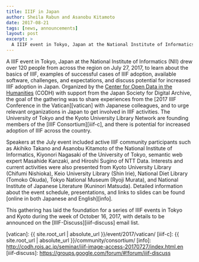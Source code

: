 ```yaml
---
title: IIIF in Japan
author: Sheila Rabun and Asanobu Kitamoto
date: 2017-08-21
tags: [news, announcements]
layout: post
excerpt: >
  A IIIF event in Tokyo, Japan at the National Institute of Informatics (NII) drew over 120 people from across the region on July 27, 2017, to learn about the basics of IIIF, examples of successful cases of IIIF adoption, available software, challenges, and expectations, and discuss potential for increased IIIF adoption in Japan.
---
```


A IIIF event in Tokyo, Japan at the National Institute of Informatics (NII) drew over 120 people from across the region on July 27, 2017, to learn about the basics of IIIF, examples of successful cases of IIIF adoption, available software, challenges, and expectations, and discuss potential for increased IIIF adoption in Japan. Organized by the [Center for Open Data in the Humanities][codh] (CODH) with support from the Japan Society for Digital Archive, the goal of the gathering was to share experiences from the [2017 IIIF Conference in the Vatican][vatican] with Japanese colleagues, and to urge relevant organizations in Japan to get involved in IIIF activities. The University of Tokyo and the Kyoto University Library Network are founding members of the [IIIF Consortium][iiif-c], and there is potential for increased adoption of IIIF across the country.

Speakers at the July event included active IIIF community participants such as Akihiko Takano and Asanobu Kitamoto of the National Institute of Informatics, Kiyonori Nagasaki of the University of Tokyo, semantic web expert Masahide Kanzaki, and Hiroshi Sugino of NTT Data. Interests and current activities were also presented from Kyoto University Library (Chifumi Nishioka), Keio University Library (Shin Irie), National Diet Library (Tomoko Okuda), Tokyo National Museum (Ryoji Murata), and National Institute of Japanese Literature (Kuninori Matsuda). Detailed information about the event schedule, presentations, and links to slides can be found [online in both Japanese and English][info].

This gathering has laid the foundation for a series of IIIF events in Tokyo and Kyoto during the week of October 16, 2017, with details to be announced on the [IIIF-Discuss][iiif-discuss] email list.

[codh]: http://codh.rois.ac.jp/
[vatican]: {{ site.root_url | absolute_url }}/event/2017/vatican/
[iiif-c]: {{ site.root_url | absolute_url }}/community/consortium/
[info]: http://codh.rois.ac.jp/seminar/iiif-image-access-20170727/index.html.en
[iiif-discuss]: https://groups.google.com/forum/#!forum/iiif-discuss
